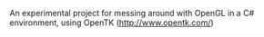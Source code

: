 An experimental project for messing around with OpenGL in a C# environment, using OpenTK (http://www.opentk.com/)